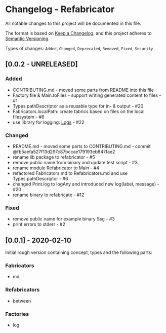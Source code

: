# Changelog - Refabricator
All notable changes to this project will be documented in this file.

The format is based on [Keep a Changelog](https://keepachangelog.com/en/1.0.0/),
and this project adheres to [Semantic Versioning](https://semver.org/spec/v2.0.0.html).

Types of changes: `Added`, `Changed`, `Deprecated`, `Removed`, `Fixed`, `Security`

## [0.0.2 - UNRELEASED]
### Added
- CONTRIBUTING.md - moved some parts from README into this file
- Factory.file & Main.toFiles - support writing generated content to files - #1
- Types.pathDescriptor as a reusable type for in- & output - #20
- Fabricators.localPath: create fabrics based on files on the local filesystem - #6
- use library for logging: [Logs](https://erratique.ch/software/logs) - #22

### Changed
- README.md - moved some parts to CONTRIBUTING.md - commit @fb5aefa527f13d297c87bccae179193eb847fae2
- rename lib package to refabricator - #5
- remove public name from binary and update test script - #3
- rename module Refabricator to Main - #4
- refactored Fabricators.md to Refabricators.md and use Types.pathDescriptor - #6
- changed Print.log to logAny and introduced new log(label, message) - #20
- rename binary to refabricate - #12

### Fixed
- remove public name for example binary Ssg - #3
- print errors to stderr - #2


## [0.0.1] - 2020-02-10
Initial rough version containing concept, types and the following parts:

### Fabricators
- md

### Refabricators
- between

### Factories
- log
